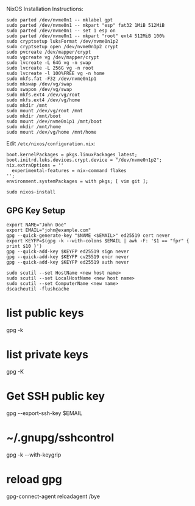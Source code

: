 NixOS Installation Instructions:

```
sudo parted /dev/nvme0n1 -- mklabel gpt
sudo parted /dev/nvme0n1 -- mkpart "esp" fat32 1MiB 512MiB
sudo parted /dev/nvme0n1 -- set 1 esp on
sudo parted /dev/nvme0n1 -- mkpart "root" ext4 512MiB 100%
sudo cryptsetup luksFormat /dev/nvme0n1p2
sudo cryptsetup open /dev/nvme0n1p2 crypt
sudo pvcreate /dev/mapper/crypt
sudo vgcreate vg /dev/mapper/crypt
sudo lvcreate -L 64G vg -n swap
sudo lvcreate -L 256G vg -n root
sudo lvcreate -l 100%FREE vg -n home
sudo mkfs.fat -F32 /dev/nvme0n1p1
sudo mkswap /dev/vg/swap
sudo swapon /dev/vg/swap
sudo mkfs.ext4 /dev/vg/root
sudo mkfs.ext4 /dev/vg/home
sudo mkdir /mnt
sudo mount /dev/vg/root /mnt
sudo mkdir /mnt/boot
sudo mount /dev/nvme0n1p1 /mnt/boot
sudo mkdir /mnt/home
sudo mount /dev/vg/home /mnt/home
```

Edit `/etc/nixos/configuration.nix`:

```
boot.kernelPackages = pkgs.linuxPackages_latest;
boot.initrd.luks.devices.crypt.device = "/dev/nvme0n1p2";
nix.extraOptions = ''
  experimental-features = nix-command flakes
'';
environment.systemPackages = with pkgs; [ vim git ];
```

```
sudo nixos-install
```

## GPG Key Setup

```
export NAME="John Doe"
export EMAIL="john@example.com"
gpg --quick-generate-key "$NAME <$EMAIL>" ed25519 cert never
export KEYFP=$(gpg -k --with-colons $EMAIL | awk -F: '$1 == "fpr" { print $10 }')
gpg --quick-add-key $KEYFP ed25519 sign never
gpg --quick-add-key $KEYFP cv25519 encr never
gpg --quick-add-key $KEYFP ed25519 auth never
```

```
sudo scutil --set HostName <new host name>
sudo scutil --set LocalHostName <new host name>
sudo scutil --set ComputerName <new name>
dscacheutil -flushcache
```

# list public keys
gpg -k

# list private keys
gpg -K

# Get SSH public key
gpg --export-ssh-key $EMAIL

# ~/.gnupg/sshcontrol
gpg -k --with-keygrip

# reload gpg
gpg-connect-agent reloadagent /bye
